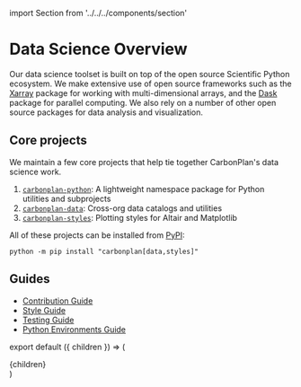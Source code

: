import Section from '../../../components/section'

# Data Science Overview

Our data science toolset is built on top of the open source Scientific Python ecosystem. We make extensive use of open source frameworks such as the [Xarray](https://xarray.dev/) package for working with multi-dimensional arrays, and the [Dask](https://dask.org/) package for parallel computing. We also rely on a number of other open source packages for data analysis and visualization.

## Core projects

We maintain a few core projects that help tie together CarbonPlan's data science work.

1. [`carbonplan-python`](https://github.com/carbonplan/carbonplan-python): A lightweight namespace package for Python utilities and subprojects
1. [`carbonplan-data`](https://github.com/carbonplan/data): Cross-org data catalogs and utilities
1. [`carbonplan-styles`](https://github.com/carbonplan/styles): Plotting styles for Altair and Matplotlib

All of these projects can be installed from [PyPI](https://pypi.org/search/?q=carbonplan):

```
python -m pip install "carbonplan[data,styles]"
```

## Guides

- [Contribution Guide](data-science/contributing)
- [Style Guide](data-science/style)
- [Testing Guide](data-science/testing)
- [Python Environments Guide](data-science/environments)

export default ({ children }) => (

<Section name='data-science'>{children}</Section>)
